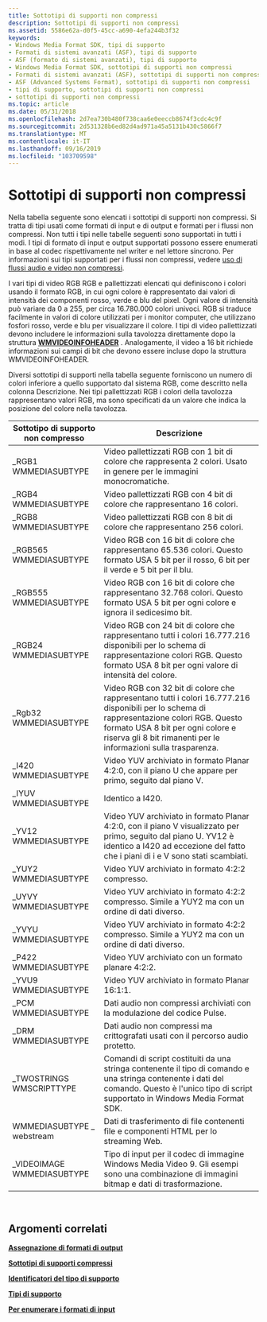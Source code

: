 ```yaml
---
title: Sottotipi di supporti non compressi
description: Sottotipi di supporti non compressi
ms.assetid: 5586e62a-d0f5-45cc-a690-4efa244b3f32
keywords:
- Windows Media Format SDK, tipi di supporto
- Formati di sistemi avanzati (ASF), tipi di supporto
- ASF (formato di sistemi avanzati), tipi di supporto
- Windows Media Format SDK, sottotipi di supporti non compressi
- Formati di sistemi avanzati (ASF), sottotipi di supporti non compressi
- ASF (Advanced Systems Format), sottotipi di supporti non compressi
- tipi di supporto, sottotipi di supporti non compressi
- sottotipi di supporti non compressi
ms.topic: article
ms.date: 05/31/2018
ms.openlocfilehash: 2d7ea730b480f738caa6e0eeccb8674f3cdc4c9f
ms.sourcegitcommit: 2d531328b6ed82d4ad971a45a5131b430c5866f7
ms.translationtype: MT
ms.contentlocale: it-IT
ms.lasthandoff: 09/16/2019
ms.locfileid: "103709598"
---
```

# <a name="uncompressed-media-subtypes"></a>Sottotipi di supporti non compressi

Nella tabella seguente sono elencati i sottotipi di supporti non compressi. Si tratta di tipi usati come formati di input e di output e formati per i flussi non compressi. Non tutti i tipi nelle tabelle seguenti sono supportati in tutti i modi. I tipi di formato di input e output supportati possono essere enumerati in base al codec rispettivamente nel writer e nel lettore sincrono. Per informazioni sui tipi supportati per i flussi non compressi, vedere [uso di flussi audio e video non compressi](using-uncompressed-audio-and-video-streams.md).

I vari tipi di video RGB RGB e pallettizzati elencati qui definiscono i colori usando il formato RGB, in cui ogni colore è rappresentato dai valori di intensità dei componenti rosso, verde e blu del pixel. Ogni valore di intensità può variare da 0 a 255, per circa 16.780.000 colori univoci. RGB si traduce facilmente in valori di colore utilizzati per i monitor computer, che utilizzano fosfori rosso, verde e blu per visualizzare il colore. I tipi di video pallettizzati devono includere le informazioni sulla tavolozza direttamente dopo la struttura [**WMVIDEOINFOHEADER**](/previous-versions/windows/desktop/api/wmsdkidl/ns-wmsdkidl-wmvideoinfoheader) . Analogamente, il video a 16 bit richiede informazioni sui campi di bit che devono essere incluse dopo la struttura WMVIDEOINFOHEADER.

Diversi sottotipi di supporti nella tabella seguente forniscono un numero di colori inferiore a quello supportato dal sistema RGB, come descritto nella colonna Descrizione. Nei tipi pallettizzati RGB i colori della tavolozza rappresentano valori RGB, ma sono specificati da un valore che indica la posizione del colore nella tavolozza.



| Sottotipo di supporto non compresso | Descrizione                                                                                                                                                                                                              |
|----------------------------|--------------------------------------------------------------------------------------------------------------------------------------------------------------------------------------------------------------------------|
| \_RGB1 WMMEDIASUBTYPE       | Video pallettizzati RGB con 1 bit di colore che rappresenta 2 colori. Usato in genere per le immagini monocromatiche.                                                                                                                         |
| \_RGB4 WMMEDIASUBTYPE       | Video pallettizzati RGB con 4 bit di colore che rappresentano 16 colori.                                                                                                                                                           |
| \_RGB8 WMMEDIASUBTYPE       | Video pallettizzati RGB con 8 bit di colore che rappresentano 256 colori.                                                                                                                                                          |
| \_RGB565 WMMEDIASUBTYPE     | Video RGB con 16 bit di colore che rappresentano 65.536 colori. Questo formato USA 5 bit per il rosso, 6 bit per il verde e 5 bit per il blu.                                                                                         |
| \_RGB555 WMMEDIASUBTYPE     | Video RGB con 16 bit di colore che rappresentano 32.768 colori. Questo formato USA 5 bit per ogni colore e ignora il sedicesimo bit.                                                                                           |
| \_RGB24 WMMEDIASUBTYPE      | Video RGB con 24 bit di colore che rappresentano tutti i colori 16.777.216 disponibili per lo schema di rappresentazione colori RGB. Questo formato USA 8 bit per ogni valore di intensità del colore.                                                |
| \_Rgb32 WMMEDIASUBTYPE      | Video RGB con 32 bit di colore che rappresentano tutti i colori 16.777.216 disponibili per lo schema di rappresentazione colori RGB. Questo formato USA 8 bit per ogni colore e riserva gli 8 bit rimanenti per le informazioni sulla trasparenza. |
| \_I420 WMMEDIASUBTYPE       | Video YUV archiviato in formato Planar 4:2:0, con il piano U che appare per primo, seguito dal piano V.                                                                                                                      |
| \_IYUV WMMEDIASUBTYPE       | Identico a I420.                                                                                                                                                                                                       |
| \_YV12 WMMEDIASUBTYPE       | Video YUV archiviato in formato Planar 4:2:0, con il piano V visualizzato per primo, seguito dal piano U. YV12 è identico a I420 ad eccezione del fatto che i piani di i e V sono stati scambiati.                                               |
| \_YUY2 WMMEDIASUBTYPE       | Video YUV archiviato in formato 4:2:2 compresso.                                                                                                                                                                                 |
| \_UYVY WMMEDIASUBTYPE       | Video YUV archiviato in formato 4:2:2 compresso. Simile a YUY2 ma con un ordine di dati diverso.                                                                                                                            |
| \_YVYU WMMEDIASUBTYPE       | Video YUV archiviato in formato 4:2:2 compresso. Simile a YUY2 ma con un ordine di dati diverso.                                                                                                                            |
| \_P422 WMMEDIASUBTYPE       | Video YUV archiviato con un formato planare 4:2:2.                                                                                                                                                                            |
| \_YVU9 WMMEDIASUBTYPE       | Video YUV archiviato in formato Planar 16:1:1.                                                                                                                                                                                |
| \_PCM WMMEDIASUBTYPE        | Dati audio non compressi archiviati con la modulazione del codice Pulse.                                                                                                                                                              |
| \_DRM WMMEDIASUBTYPE        | Dati audio non compressi ma crittografati usati con il percorso audio protetto.                                                                                                                                                       |
| \_TWOSTRINGS WMSCRIPTTYPE   | Comandi di script costituiti da una stringa contenente il tipo di comando e una stringa contenente i dati del comando. Questo è l'unico tipo di script supportato in Windows Media Format SDK.                                     |
| WMMEDIASUBTYPE \_ webstream  | Dati di trasferimento di file contenenti file e componenti HTML per lo streaming Web.                                                                                                                                               |
| \_VIDEOIMAGE WMMEDIASUBTYPE | Tipo di input per il codec di immagine Windows Media Video 9. Gli esempi sono una combinazione di immagini bitmap e dati di trasformazione.                                                                                                |



 

## <a name="related-topics"></a>Argomenti correlati

<dl> <dt>

[**Assegnazione di formati di output**](assigning-output-formats.md)
</dt> <dt>

[**Sottotipi di supporti compressi**](compressed-media-subtypes.md)
</dt> <dt>

[**Identificatori del tipo di supporto**](media-type-identifiers.md)
</dt> <dt>

[**Tipi di supporto**](media-types.md)
</dt> <dt>

[**Per enumerare i formati di input**](to-enumerate-input-formats.md)
</dt> </dl>

 

 




